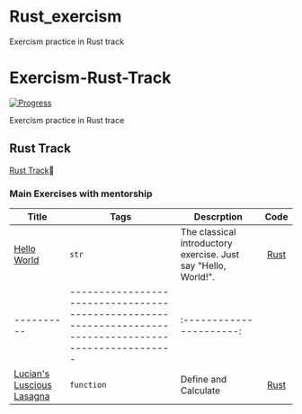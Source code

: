 # Rust_exercism
Exercism practice in Rust track


# Exercism-Rust-Track

[![Progress](https://img.shields.io/badge/Progress-0%25-brightgreen)](https://exercism.org/profiles/JT2-92)

Exercism practice in Rust trace

## Rust Track

[Rust Track](https://exercism.org/tracks/rust)🦀

### Main Exercises with mentorship

Title                                                                                                                 | Tags                                          | Descrption                                                                                              |           Code
--------------------------------------------------------------------------------------------------------------------- | --------------------------------------------- | ------------------------------------------------------------------------------------------------------- | :----------------------:
[Hello World](https://exercism.org/tracks/rust/exercises/hello-world) | `str`                 | The classical introductory exercise. Just say "Hello, World!".  | [Rust](./hello-world)|
---------- | ------------------------------------------------------------------------------------------------------- | :----------------------:
[Lucian's Luscious Lasagna](https://exercism.org/tracks/rust/exercises/lucians-luscious-lasagna) | `function`                 | Define and Calculate   | [Rust](./lucians-luscious-lasagna)|
